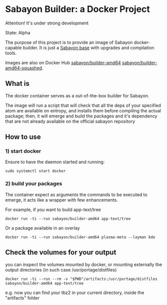 # Sabayon Builder: a Docker Project #

Attention! It's under strong development

State: Alpha

The purpose of this project is to provide an image of Sabayon docker-capable builder.
It is just a [Sabayon base](https://github.com/mudler/docker-sabayon-base) with upgrades and compilation tools.

Images are also on Docker Hub [sabayon/builder-amd64](https://registry.hub.docker.com/u/sabayon/builder-amd64/) [sabayon/builder-amd64-squashed](https://registry.hub.docker.com/u/sabayon/builder-amd64-squashed/).

## What is

The docker container serves as a out-of-the-box builder for Sabayon.

The image will run a script that will check that all the deps of your specified atom are available on entropy, and installs them before compiling the actual package; then, it will emerge and build the packages and it's dependency that are not already available on the official sabayon repository

## How to use

### 1) start docker

Ensure to have the daemon started and running:

    sudo systemctl start docker

### 2) build your packages

The container expect as arguments the commands to be executed to emerge, it acts like a wrapper with few enhancements.

For example, if you want to build app-text/tree

    docker run -ti --run sabayon/builder-amd64 app-text/tree

Or a package available in an overlay

    docker run -ti --run sabayon/builder-amd64 plasma-meta --layman kde

## Check the volumes for your output

you can inspect the volumes mounted by docker, or mounting externally the output directories (in such case /usr/portage/distfiles)

    docker run -ti --run --rm -v "$PWD"/artifacts:/usr/portage/distfiles sabayon/builder-amd64 app-text/tree

e.g. now you can find your tbz2 in your current directory, inside the "artifacts" folder